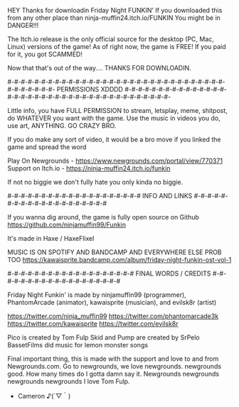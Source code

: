 HEY
Thanks for downloadin Friday Night FUNKIN'
If you downloaded this from any other place than ninja-muffin24.itch.io/FUNKIN
You might be in DANGER!!! 

The Itch.io release is the only official source for the desktop (PC, Mac, Linux) versions of the game!
As of right now, the game is FREE! If you paid for it, you got SCAMMED!

Now that that's out of the way....
THANKS FOR DOWNLOADIN. 

#-#-#-#-#-#-#-#-#-#-#-#-#-#-#-#-#-#-#-#-#-#-#-#-#-#-#-#-#-#-#-#-#-#-#-#-#-#-#-
    PERMISSIONS XDDDD
#-#-#-#-#-#-#-#-#-#-#-#-#-#-#-#-#-#-#-#-#-#-#-#-#-#-#-#-#-#-#-#-#-#-#-#-#-#-#-

Little info, you have FULL PERMISSION to stream, letsplay, meme, shitpost, do WHATEVER you want with the game.
Use the music in videos you do, use art, ANYTHING. GO CRAZY BRO.

If you do make any sort of video, it would be a bro move if you linked the game and spread the word

Play On Newgrounds - https://www.newgrounds.com/portal/view/770371
Support on Itch.io - https://ninja-muffin24.itch.io/funkin

If not no biggie we don't fully hate you only kinda no biggie.


#-#-#-#-#-#-#-#-#-#-#-#-#-#-#-#-#-#-#-#
    INFO AND LINKS
#-#-#-#-#-#-#-#-#-#-#-#-#-#-#-#-#-#-#-#

If you wanna dig around, the game is fully open source on Github
https://github.com/ninjamuffin99/Funkin

It's made in Haxe / HaxeFlixel

MUSIC IS ON SPOTIFY AND BANDCAMP AND EVERYWHERE ELSE PROB TOO
https://kawaisprite.bandcamp.com/album/friday-night-funkin-ost-vol-1


#-#-#-#-#-#-#-#-#-#-#-#-#-#-#-#-#-#-#
    FINAL WORDS / CREDITS
#-#-#-#-#-#-#-#-#-#-#-#-#-#-#-#-#-#-#

Friday Night Funkin' is made by ninjamuffin99 (programmer), PhantomArcade (animator), kawaisprite (musician), and evilsk8r (artist)

https://twitter.com/ninja_muffin99
https://twitter.com/phantomarcade3k
https://twitter.com/kawaisprite
https://twitter.com/evilsk8r

Pico is created by Tom Fulp
Skid and Pump are created by SrPelo
BassetFilms did music for lemon monster songs


Final important thing, this is made with the support and love to and from Newgrounds.com.
Go to newgrounds, we love newgrounds. newgrounds good. How many times do I gotta damn say it. Newgrounds newgrounds newgrounds newgrounds
I love Tom Fulp.

- Cameron ♪(´▽｀)
